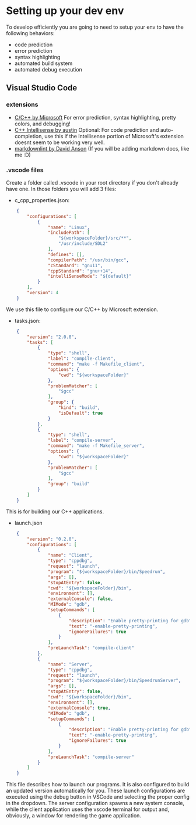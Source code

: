 # Setting up your dev env

To develop efficiently you are going to need to setup your env to have the following behaviors:

- code prediction
- error prediction
- syntax highlighting
- automated build system
- automated debug execution

## Visual Studio Code

### extensions

- [C/C++ by Microsoft](https://marketplace.visualstudio.com/items?itemName=ms-vscode.cpptools) For error prediction, syntax highlighting, pretty colors, and debugging!
- [C++ Intellisense by austin](https://marketplace.visualstudio.com/items?itemName=austin.code-gnu-global) Optional: For code prediction and auto-completion, use this if the Intellisense portion of Microsoft's extension doesnt seem to be working very well.
- [markdownlint by David Anson](https://marketplace.visualstudio.com/items?itemName=DavidAnson.vscode-markdownlint) (If you will be adding markdown docs, like me :D)

### .vscode files

Create a folder called .vscode in your root directory if you don't already have one.  In those folders you will add 3 files:

- c_cpp_properties.json:

```JSON
    {
        "configurations": [
            {
                "name": "Linux",
                "includePath": [
                    "${workspaceFolder}/src/**",
                    "/usr/include/SDL2"
                ],
                "defines": [],
                "compilerPath": "/usr/bin/gcc",
                "cStandard": "gnu11",
                "cppStandard": "gnu++14",
                "intelliSenseMode": "${default}"
            }
        ],
        "version": 4
    }
```

We use this file to configure our C/C++ by Microsoft extension.

- tasks.json:

```JSON
    {
        "version": "2.0.0",
        "tasks": [
            {
                "type": "shell",
                "label": "compile-client",
                "command": "make -f Makefile_client",
                "options": {
                    "cwd": "${workspaceFolder}"
                },
                "problemMatcher": [
                    "$gcc"
                ],
                "group": {
                    "kind": "build",
                    "isDefault": true
                }
            },
            {
                "type": "shell",
                "label": "compile-server",
                "command": "make -f Makefile_server",
                "options": {
                    "cwd": "${workspaceFolder}"
                },
                "problemMatcher": [
                    "$gcc"
                ],
                "group": "build"
            }
        ]
    }
```

This is for building our C++ applications.

- launch.json

```JSON
    {
        "version": "0.2.0",
        "configurations": [
            {
                "name": "Client",
                "type": "cppdbg",
                "request": "launch",
                "program": "${workspaceFolder}/bin/Speedrun",
                "args": [],
                "stopAtEntry": false,
                "cwd": "${workspaceFolder}/bin",
                "environment": [],
                "externalConsole": false,
                "MIMode": "gdb",
                "setupCommands": [
                    {
                        "description": "Enable pretty-printing for gdb",
                        "text": "-enable-pretty-printing",
                        "ignoreFailures": true
                    }
                ],
                "preLaunchTask": "compile-client"
            },
            {
                "name": "Server",
                "type": "cppdbg",
                "request": "launch",
                "program": "${workspaceFolder}/bin/SpeedrunServer",
                "args": [],
                "stopAtEntry": false,
                "cwd": "${workspaceFolder}/bin",
                "environment": [],
                "externalConsole": true,
                "MIMode": "gdb",
                "setupCommands": [
                    {
                        "description": "Enable pretty-printing for gdb",
                        "text": "-enable-pretty-printing",
                        "ignoreFailures": true
                    }
                ],
                "preLaunchTask": "compile-server"
            }
        ]
    }
```

This file describes how to launch our programs.  It is also configured to build an updated version automatically for you.  These launch configurations are executed using the debug button in VSCode and selecting the proper config in the dropdown.  The server configuration spawns a new system console, while the client application uses the vscode terminal for output and, obviously, a window for rendering the game application.  
